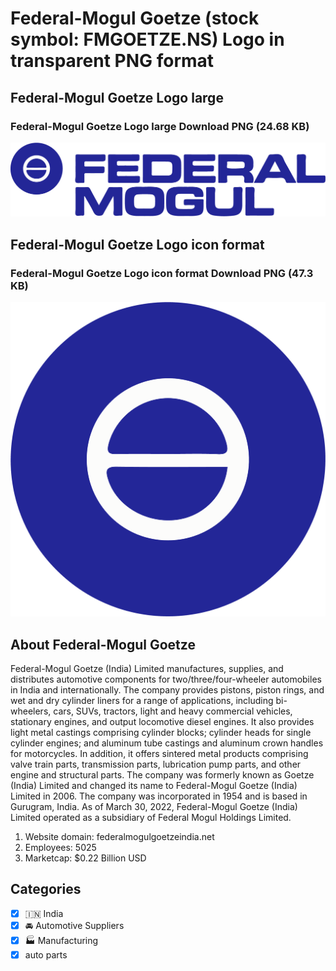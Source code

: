# Federal-Mogul Goetze (stock symbol: FMGOETZE.NS) Logo in transparent PNG format

## Federal-Mogul Goetze Logo large

### Federal-Mogul Goetze Logo large Download PNG (24.68 KB)

![Federal-Mogul Goetze Logo large Download PNG (24.68 KB)](/img/orig/FMGOETZE.NS_BIG-da06795f.png)

## Federal-Mogul Goetze Logo icon format

### Federal-Mogul Goetze Logo icon format Download PNG (47.3 KB)

![Federal-Mogul Goetze Logo icon format Download PNG (47.3 KB)](/img/orig/FMGOETZE.NS-ccabd2ae.png)

## About Federal-Mogul Goetze

Federal-Mogul Goetze (India) Limited manufactures, supplies, and distributes automotive components for two/three/four-wheeler automobiles in India and internationally. The company provides pistons, piston rings, and wet and dry cylinder liners for a range of applications, including bi-wheelers, cars, SUVs, tractors, light and heavy commercial vehicles, stationary engines, and output locomotive diesel engines. It also provides light metal castings comprising cylinder blocks; cylinder heads for single cylinder engines; and aluminum tube castings and aluminum crown handles for motorcycles. In addition, it offers sintered metal products comprising valve train parts, transmission parts, lubrication pump parts, and other engine and structural parts. The company was formerly known as Goetze (India) Limited and changed its name to Federal-Mogul Goetze (India) Limited in 2006. The company was incorporated in 1954 and is based in Gurugram, India. As of March 30, 2022, Federal-Mogul Goetze (India) Limited operated as a subsidiary of Federal Mogul Holdings Limited.

1. Website domain: federalmogulgoetzeindia.net
2. Employees: 5025
3. Marketcap: $0.22 Billion USD


## Categories
- [x] 🇮🇳 India
- [x] 🚘 Automotive Suppliers
- [x] 🏭 Manufacturing
- [x] auto parts
